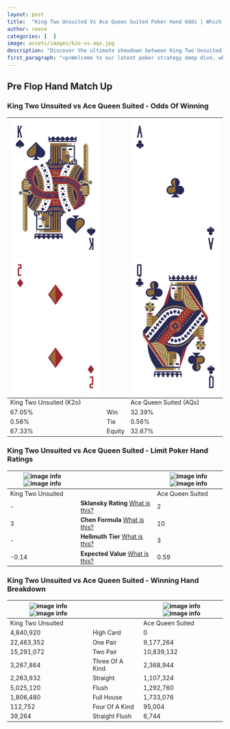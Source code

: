 ```yaml
---
layout: post
title:  "King Two Unsuited Vs Ace Queen Suited Poker Hand Odds | Which Is The Better Hand In Poker? A Complete Guide"
author: reece
categories: [  ]
image: assets/images/k2o-vs-aqs.jpg
description: "Discover the ultimate showdown between King Two Unsuited and Ace Queen Suited in poker! Uncover the odds, strategies, and scenarios where one hand triumphs over the other. Get ready to up your poker game with this thrilling analysis."
first_paragraph: "<p>Welcome to our latest poker strategy deep dive, where we're pitting two distinct hands against each other in a high-stakes showdown: King Two Unsuited vs Ace Queen Suited.</p><p>In the dynamic world of poker, every decision counts, and knowing which hand holds the upper hand is key to your success at the table.</p><p>In this article, we'll dissect these two hands, explore the scenarios where one dominates the other, and equip you with the knowledge to make strategic choices that can tip the odds in your favor.</p><p>Get ready to unravel the intriguing dynamics of these poker hands and elevate your game to new heights.</p>"
---
```




[comment]: # (sp0)

## Pre Flop Hand Match Up

<div class="table hand-ratings" markdown="1"> 



### King Two Unsuited vs Ace Queen Suited - Odds Of Winning


    
| ![image info](assets/images/hand1/k.png) ![image info](assets/images/hand1/2o.png) |  | ![image info](assets/images/hand2/a.png) ![image info](assets/images/hand2/q.png) |
| -------- | -------- | -------- |
| King Two Unsuited (K2o) |  | Ace Queen Suited (AQs) |
| 67.05% | Win | 32.39% |
| 0.56% | Tie | 0.56% |
| 67.33% | Equity | 32.67% |




[comment]: # (sp1)



### King Two Unsuited vs Ace Queen Suited - Limit Poker Hand Ratings


    
| ![image info](https://www.riverpairs.com/assets/images/hand1/k.png) ![image info](https://www.riverpairs.com/assets/images/hand1/2o.png) |  | ![image info](https://www.riverpairs.com/assets/images/hand2/a.png) ![image info](https://www.riverpairs.com/assets/images/hand2/q.png) |
| -------- | -------- | -------- |
| King Two Unsuited |  | Ace Queen Suited |
| - | **Sklansky Rating** [What is this?](/sklansky-rating-explained) | 2 |
| 3 | **Chen Formula** [What is this?](/chen-formula-explained) | 10 |
| - | **Hellmuth Tier** [What is this?](/Hellmuth-tier-explained) | 3 |
| -0.14 | **Expected Value** [What is this?](/expected-value-explained) | 0.59 |




[comment]: # (sp2)



### King Two Unsuited vs Ace Queen Suited - Winning Hand Breakdown


    
| ![image info](https://www.riverpairs.com/assets/images/hand1/k.png) ![image info](https://www.riverpairs.com/assets/images/hand1/2o.png) |  | ![image info](https://www.riverpairs.com/assets/images/hand2/a.png) ![image info](https://www.riverpairs.com/assets/images/hand2/q.png) |
| -------- | -------- | -------- |
| King Two Unsuited |  | Ace Queen Suited |
| 4,840,920 | High Card | 0 |
| 22,463,352 | One Pair | 9,177,264 |
| 15,291,072 | Two Pair | 10,839,132 |
| 3,267,864 | Three Of A Kind | 2,368,944 |
| 2,263,932 | Straight | 1,107,324 |
| 5,025,120 | Flush | 1,292,760 |
| 1,806,480 | Full House | 1,733,076 |
| 112,752 | Four Of A Kind | 95,004 |
| 39,264 | Straight Flush | 6,744 |




[comment]: # (sp3)



</div>

[comment]: # (sp4)



[comment]: # (sp5)

